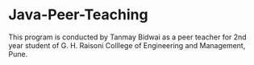 # Java-Peer-Teaching
This program is conducted by Tanmay Bidwai as a peer teacher for 2nd year student of G. H. Raisoni Colllege of Engineering and Management, Pune.
